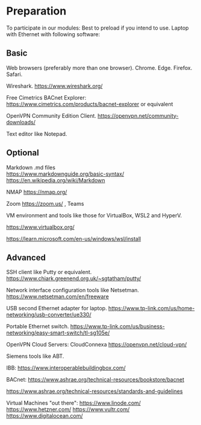 # Preparation 
To participate in our modules: Best to preload if you intend to use. Laptop with Ethernet with following software:

## Basic
Web browsers (preferably more than one browser). Chrome. Edge. Firefox. Safari.

Wireshark. https://www.wireshark.org/

Free Cimetrics BACnet Explorer: https://www.cimetrics.com/products/bacnet-explorer or equivalent

OpenVPN Community Edition Client. https://openvpn.net/community-downloads/

Text editor like Notepad.

## Optional
Markdown  .md files   
https://www.markdownguide.org/basic-syntax/
https://en.wikipedia.org/wiki/Markdown

NMAP  https://nmap.org/

Zoom  https://zoom.us/    , Teams

VM environment and tools like those for VirtualBox, WSL2 and HyperV.

https://www.virtualbox.org/

https://learn.microsoft.com/en-us/windows/wsl/install


## Advanced
SSH client like Putty or equivalent.  https://www.chiark.greenend.org.uk/~sgtatham/putty/

Network interface configuration tools like Netsetman. https://www.netsetman.com/en/freeware

USB second Ethernet adapter for laptop.  https://www.tp-link.com/us/home-networking/usb-converter/ue330/

Portable Ethernet switch. https://www.tp-link.com/us/business-networking/easy-smart-switch/tl-sg105e/

OpenVPN Cloud Servers: CloudConnexa https://openvpn.net/cloud-vpn/

Siemens tools like ABT.

IBB: https://www.interoperablebuildingbox.com/

BACnet: https://www.ashrae.org/technical-resources/bookstore/bacnet

https://www.ashrae.org/technical-resources/standards-and-guidelines

Virtual Machines "out there": 
https://www.linode.com/    https://www.hetzner.com/     https://www.vultr.com/   https://www.digitalocean.com/
